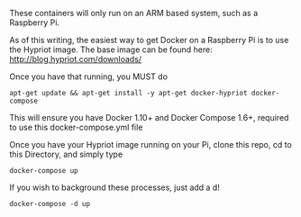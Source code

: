 These containers will only run on an ARM based system, such as a Raspberry Pi. 

As of this writing, the easiest way to get Docker on a Raspberry Pi is to use the Hypriot image. The base image can be found here: 
http://blog.hypriot.com/downloads/

Once you have that running, you MUST do
```
apt-get update && apt-get install -y apt-get docker-hypriot docker-compose
```

This will ensure you have Docker 1.10+ and Docker Compose 1.6+, required to use this docker-compose.yml file

Once you have your Hypriot image running on your Pi, clone this repo, cd to this Directory, and simply type 
```
docker-compose up
```

If you wish to background these processes, just add a d!
```
docker-compose -d up  
```
